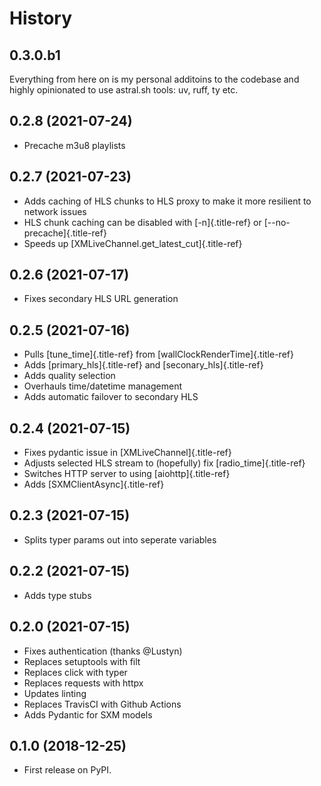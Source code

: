 # History

## 0.3.0.b1

Everything from here on is my personal additoins to the codebase and
highly opinionated to use astral.sh tools: uv, ruff, ty etc.

## 0.2.8 (2021-07-24)

- Precache m3u8 playlists

## 0.2.7 (2021-07-23)

- Adds caching of HLS chunks to HLS proxy to make it more resilient to
  network issues
- HLS chunk caching can be disabled with [-n]{.title-ref} or
  [\--no-precache]{.title-ref}
- Speeds up [XMLiveChannel.get_latest_cut]{.title-ref}

## 0.2.6 (2021-07-17)

- Fixes secondary HLS URL generation

## 0.2.5 (2021-07-16)

- Pulls [tune_time]{.title-ref} from [wallClockRenderTime]{.title-ref}
- Adds [primary_hls]{.title-ref} and [seconary_hls]{.title-ref}
- Adds quality selection
- Overhauls time/datetime management
- Adds automatic failover to secondary HLS

## 0.2.4 (2021-07-15)

- Fixes pydantic issue in [XMLiveChannel]{.title-ref}
- Adjusts selected HLS stream to (hopefully) fix
  [radio_time]{.title-ref}
- Switches HTTP server to using [aiohttp]{.title-ref}
- Adds [SXMClientAsync]{.title-ref}

## 0.2.3 (2021-07-15)

- Splits typer params out into seperate variables

## 0.2.2 (2021-07-15)

- Adds type stubs

## 0.2.0 (2021-07-15)

- Fixes authentication (thanks \@Lustyn)
- Replaces setuptools with filt
- Replaces click with typer
- Replaces requests with httpx
- Updates linting
- Replaces TravisCI with Github Actions
- Adds Pydantic for SXM models

## 0.1.0 (2018-12-25)

- First release on PyPI.
